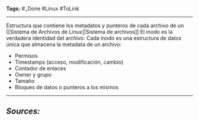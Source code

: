 **Tags:** #_Done 
#Linux #ToLink 
- - -
Estructura que contiene los metadatos y punteros de cada archivo de un [[Sistema de Archivos de Linux]|Sistema de archivos]]
El inodo es la verdadera identidad del archivo.
Cada inodo es una estructura de datos única que almacena la metadata de un archivo:
- Permisos
- Timestamps (acceso, modificación, cambio)
- Contador de enlaces
- Owner y grupo
- Tamaño
- Bloques de datos o punteros a los mismos
- - - 
## ***Sources:***